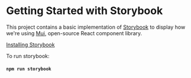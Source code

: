 # Getting Started with Storybook

This project contains a basic implementation of [Storybook](https://storybook.js.org/) to display how we're using [Mui](https://mui.com/material-ui/getting-started/), open-source React component library.

[Installing Storybook](https://storybook.js.org/docs/get-started/install)

To run storybook:

#### `npm run storybook`
